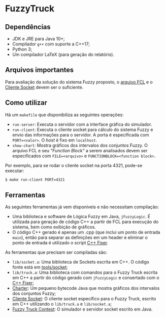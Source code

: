 FuzzyTruck
==========

Dependências
------------

- JDK e JRE para Java 10+;
- Compilador `g++` com suporte a C++17;
- Python 3;
- Um compilador LaTeX (para geração do relatório).

Arquivos importantes
--------------------

Para avaliação da solução do sistema Fuzzy proposto, o
[arquivo FCL](fcl/truck.fcl) e o [Cliente Socket](src/main.cpp) devem ser o
suficiente.

Como utilizar
-------------

Há um `makefile` que disponibiliza as seguintes operações:

- `run-server`: Executa o servidor com a interface gráfica do simulador.
- `run-client`: Executa o cliente socket para cálculo do sistema Fuzzy e envio
  das informações para o servidor. A porta é especificada com `PORT=<valor>`. O
  _host_ é fixo em `localhost`.
- `show-chart`: Mostra gráficos dos intervalos dos conjuntos Fuzzy. O arquivo
  FCL e seu _"Function Block"_ a serem analisados devem ser especificados com
  `FILE=<arquivo>` e `FUNCTIONBLOCK=<function block>`.

Por exemplo, para se rodar o cliente socket na porta 4321, pode-se executar:

```bash
$ make run-client PORT=4321
```

Ferramentas
---------

As seguintes ferramentas já vem disponíveis e não necessitam compilação:

- Uma biblioteca e software de Lógica Fuzzy em Java, `jFuzzyLogic`. É utilizada
  para geração de código C++ a partir de FCL para execução do sistema, bem como
  exibição de gráficos.
- O código C++ gerado é apenas um .cpp (que inclui um ponto de entrada `main`),
  então para separar as definições em um header e eliminar o ponto de entrada é
  utilizado o script [C++ Fixer](/tools/cppfixer.py).

As ferramentas que precisam ser compiladas são:

- `lib/socket.a`: Uma biblioteca de Sockets escrita em C++. O código fonte está
  em [tools/socket](/tools/socket);
- `lib/truck.a`: Uma biblioteca com comandos para o Fuzzy Truck escrita em C++
  a partir do código gerado com `jFuzzyLogic` e consertado com o
  [C++ Fixer](/tools/cppfixer.py);
- [Charter](tools/Charter.java): Um pequeno bytecode Java que mostra gráficos
  dos intervalos dos conjuntos Fuzzy;
- [Cliente Socket](/src): O cliente socket específico para o Fuzzy Truck,
  escrito em C++ utilizando o `lib/truck.a` e `lib/socket.a`;
- [Fuzzy Truck Contest](/contest): O simulador e servidor socket escrito em
  Java.

